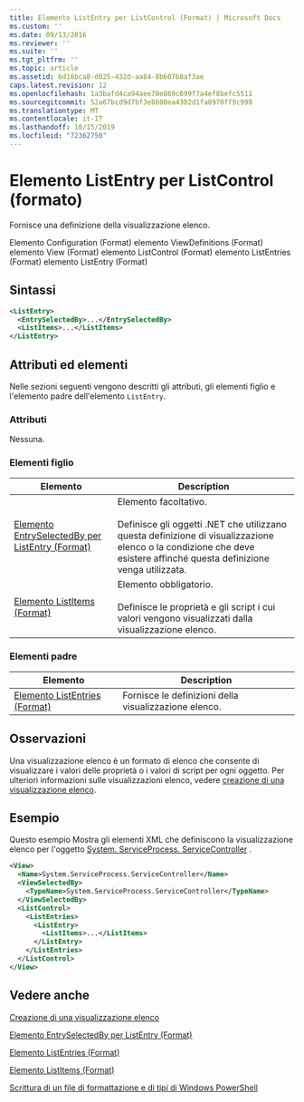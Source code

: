 ```yaml
---
title: Elemento ListEntry per ListControl (Format) | Microsoft Docs
ms.custom: ''
ms.date: 09/13/2016
ms.reviewer: ''
ms.suite: ''
ms.tgt_pltfrm: ''
ms.topic: article
ms.assetid: 6d16bca8-d025-432d-aa84-8b607b8af3ae
caps.latest.revision: 12
ms.openlocfilehash: 1a3bafd4ca94aee70e869c699f7a4ef8befc5511
ms.sourcegitcommit: 52a67bcd9d7bf3e8600ea4302d1fa8970ff9c998
ms.translationtype: MT
ms.contentlocale: it-IT
ms.lasthandoff: 10/15/2019
ms.locfileid: "72362750"
---
```

# <a name="listentry-element-for-listcontrol-format"></a>Elemento ListEntry per ListControl (formato)

Fornisce una definizione della visualizzazione elenco.

Elemento Configuration (Format) elemento ViewDefinitions (Format) elemento View (Format) elemento ListControl (Format) elemento ListEntries (Format) elemento ListEntry (Format)

## <a name="syntax"></a>Sintassi

```xml
<ListEntry>
  <EntrySelectedBy>...</EntrySelectedBy>
  <ListItems>...</ListItems>
</ListEntry>
```

## <a name="attributes-and-elements"></a>Attributi ed elementi

Nelle sezioni seguenti vengono descritti gli attributi, gli elementi figlio e l'elemento padre dell'elemento `ListEntry`.

### <a name="attributes"></a>Attributi

Nessuna.

### <a name="child-elements"></a>Elementi figlio

|Elemento|Description|
|-------------|-----------------|
|[Elemento EntrySelectedBy per ListEntry (Format)](./entryselectedby-element-for-listentry-for-listcontrol-format.md)|Elemento facoltativo.<br /><br /> Definisce gli oggetti .NET che utilizzano questa definizione di visualizzazione elenco o la condizione che deve esistere affinché questa definizione venga utilizzata.|
|[Elemento ListItems (Format)](./listitems-element-for-listentry-for-listcontrol-format.md)|Elemento obbligatorio.<br /><br /> Definisce le proprietà e gli script i cui valori vengono visualizzati dalla visualizzazione elenco.|

### <a name="parent-elements"></a>Elementi padre

|Elemento|Description|
|-------------|-----------------|
|[Elemento ListEntries (Format)](./listentries-element-for-listcontrol-format.md)|Fornisce le definizioni della visualizzazione elenco.|

## <a name="remarks"></a>Osservazioni

Una visualizzazione elenco è un formato di elenco che consente di visualizzare i valori delle proprietà o i valori di script per ogni oggetto. Per ulteriori informazioni sulle visualizzazioni elenco, vedere [creazione di una visualizzazione elenco](./creating-a-list-view.md).

## <a name="example"></a>Esempio

Questo esempio Mostra gli elementi XML che definiscono la visualizzazione elenco per l'oggetto [System. ServiceProcess. ServiceController](/dotnet/api/System.ServiceProcess.ServiceController) .

```xml
<View>
  <Name>System.ServiceProcess.ServiceController</Name>
  <ViewSelectedBy>
    <TypeName>System.ServiceProcess.ServiceController</TypeName>
  </ViewSelectedBy>
  <ListControl>
    <ListEntries>
      <ListEntry>
        <ListItems>...</ListItems>
      </ListEntry>
    </ListEntries>
  </ListControl>
</View>
```

## <a name="see-also"></a>Vedere anche

[Creazione di una visualizzazione elenco](./creating-a-list-view.md)

[Elemento EntrySelectedBy per ListEntry (Format)](./entryselectedby-element-for-listentry-for-listcontrol-format.md)

[Elemento ListEntries (Format)](./listentries-element-for-listcontrol-format.md)

[Elemento ListItems (Format)](./listitems-element-for-listentry-for-listcontrol-format.md)

[Scrittura di un file di formattazione e di tipi di Windows PowerShell](./writing-a-powershell-formatting-file.md)
